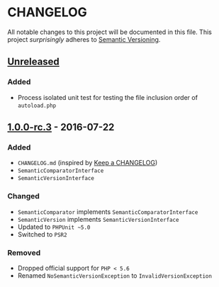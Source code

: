 # CHANGELOG

All notable changes to this project will be documented in this file.
This project *surprisingly* adheres to [Semantic Versioning](http://semver.org).

## [Unreleased]

### Added

* Process isolated unit test for testing the file inclusion order of `autoload.php`

## [1.0.0-rc.3] - 2016-07-22

### Added

* `CHANGELOG.md` (inspired by [Keep a CHANGELOG](http://keepachangelog.com))
* `SemanticComparatorInterface`
* `SemanticVersionInterface`

### Changed

* `SemanticComparator` implements `SemanticComparatorInterface`
* `SemanticVersion` implements `SemanticVersionInterface`
* Updated to `PHPUnit ~5.0`
* Switched to `PSR2`

### Removed

* Dropped official support for `PHP < 5.6`
* Renamed `NoSemanticVersionException` to `InvalidVersionException`

[Unreleased]: https://github.com/Rayne/semantic-versioning.php/compare/1.0.0-rc.3...HEAD
[1.0.0-rc.3]: https://github.com/Rayne/semantic-versioning.php/compare/1.0.0-rc.2...1.0.0-rc.3